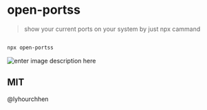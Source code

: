 # open-portss

> show your current ports on your system by just npx cammand

```sh

npx open-portss

```

![enter image description here](https://raw.githubusercontent.com/lyhourchhen/open-portss/master/.github/assets/screenshot.png)

## MIT

@lyhourchhen
